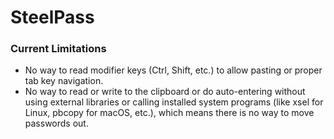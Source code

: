 # SteelPass

### Current Limitations
- No way to read modifier keys (Ctrl, Shift, etc.) to allow pasting or proper tab key navigation.
- No way to read or write to the clipboard or do auto-entering without using external libraries or calling installed system programs (like xsel for Linux, pbcopy for macOS, etc.), which means there is no way to move passwords out.
